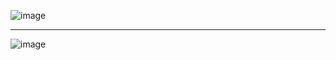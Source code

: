 ![image](https://github.com/user-attachments/assets/d624e26a-1434-4f44-aae9-b944cd1b4eef)


********************

![image](https://github.com/user-attachments/assets/c94dc2ae-5c79-4efe-a7ef-dc036c157a92)

